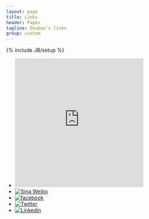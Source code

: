 ```yaml
---
layout: page
title: Links
header: Pages
tagline: Doubao's links
group: custom
---
```

{% include JB/setup %}
<div class="social-icons row">
<ul class="unstyled">
	<li class="span"><iframe style="background:#fff;" width="350" height="350" class="share_self"  frameborder="0" scrolling="no" src="http://widget.weibo.com/weiboshow/index.php?language=&width=350&height=350&fansRow=2&ptype=1&speed=0&skin=1&isTitle=1&noborder=1&isWeibo=1&isFans=0&uid=1786942657&verifier=b26a4fc5&dpc=1"></iframe></li>
	<li class="span"><a target="_blank" href="http://weibo.com/doubaoorz"><img src="{{ ASSET_PATH }}/custom/images/social-icons/weibo.png" title="Sina Weibo" alt="Sina Weibo"></a></li>
	<li class="span"><a target="_blank" href="http://www.facebook.com/emma.deng.75"><img src="{{ ASSET_PATH }}/custom/images/social-icons/facebook.png" title="facebook" alt="facebook"></a></li>
	<li class="span"><a target="_blank" href="http://twitter.com/emmadeng08"><img src="{{ ASSET_PATH }}/custom/images/social-icons/twitter.png" title="Twitter" alt="Twitter"></a></li>
	<li class="span"><a target="_blank" href="cn.linkedin.com/pub/emma-deng/15/40/548"><img src="{{ ASSET_PATH }}/custom/images/social-icons/linkedin.png" title="Linkedin" alt="Linkedin"></a></li>
</ul>
</div>
